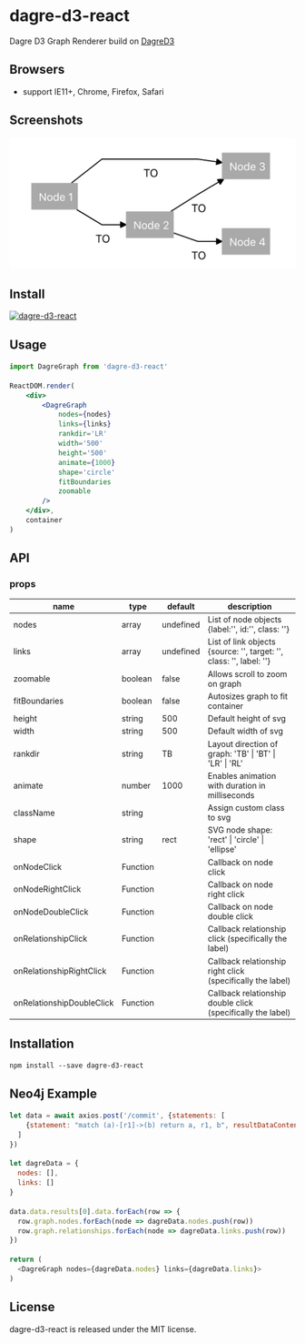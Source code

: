 # dagre-d3-react

Dagre D3 Graph Renderer build on [DagreD3](https://github.com/dagrejs/dagre-d3)

## Browsers

- support IE11+, Chrome, Firefox, Safari

## Screenshots

<img src="./screenshots/example.png" />

## Install

[![dagre-d3-react](https://nodei.co/npm/dagre-d3-react.png)](https://www.npmjs.com/package/dagre-d3-react)

## Usage

```jsx
import DagreGraph from 'dagre-d3-react'

ReactDOM.render(
	<div>
		<DagreGraph
			nodes={nodes}
			links={links}
			rankdir='LR'
			width='500'
			height='500'
			animate={1000}
			shape='circle'
			fitBoundaries
			zoomable
		/>
	</div>,
	container
)
```

## API

### props

<table class="table table-bordered table-striped">
  <thead>
  <tr>
    <th style="width: 100px;">name</th>
    <th style="width: 50px;">type</th>
    <th style="width: 50px;">default</th>
    <th>description</th>
  </tr>
  </thead>
  <tbody>
    <tr>
      <td>nodes</td>
      <td>array</td>
      <td>undefined</td>
      <td>List of node objects {label:'', id:'', class: ''}</td>
    </tr>
    <tr>
      <td>links</td>
      <td>array</td>
      <td>undefined</td>
      <td>List of link objects {source: '', target: '', class: '', label: ''}</td>
    </tr>
    <tr>
      <td>zoomable</td>
      <td>boolean</td>
      <td>false</td>
      <td>Allows scroll to zoom on graph</td>
    </tr>
    <tr>
      <td>fitBoundaries</td>
      <td>boolean</td>
      <td>false</td>
      <td>Autosizes graph to fit container</td>
    </tr>
    <tr>
		  <td>height</td>
		  <td>string</td>
		  <td>500</td>
		  <td>Default height of svg</td>
		</tr>
    <tr>
      <td>width</td>
      <td>string</td>
      <td>500</td>
      <td>Default width of svg</td>
    </tr>
    <tr>
      <td>rankdir</td>
      <td>string</td>
      <td>TB</td>
      <td>Layout direction of graph: 'TB' | 'BT' | 'LR' | 'RL'</td>
    </tr>
    <tr>
      <td>animate</td>
      <td>number</td>
      <td>1000</td>
      <td>Enables animation with duration in milliseconds</td>
    </tr>
    <tr>
      <td>className</td>
      <td>string</td>
      <td></td>
      <td>Assign custom class to svg</td>
    </tr>
    <tr>
      <td>shape</td>
      <td>string</td>
      <td>rect</td>
      <td>SVG node shape: 'rect' | 'circle' | 'ellipse'</td>
    </tr>
    <tr>
      <td>onNodeClick</td>
      <td>Function</td>
      <td></td>
      <td>Callback on node click</td>
    </tr>
    <tr>
      <td>onNodeRightClick</td>
      <td>Function</td>
      <td></td>
      <td>Callback on node right click</td>
    </tr>
    <tr>
      <td>onNodeDoubleClick</td>
      <td>Function</td>
      <td></td>
      <td>Callback on node double click</td>
    </tr>
    <tr>
      <td>onRelationshipClick</td>
      <td>Function</td>
      <td></td>
      <td>Callback relationship click (specifically the label)</td>
    </tr>
    <tr>
      <td>onRelationshipRightClick</td>
      <td>Function</td>
      <td></td>
      <td>Callback relationship right click (specifically the label)</td>
    </tr>
    <tr>
      <td>onRelationshipDoubleClick</td>
      <td>Function</td>
      <td></td>
      <td>Callback relationship double click (specifically the label)</td>
    </tr>
  </tbody>
</table>

## Installation

```
npm install --save dagre-d3-react
```

<!-- ## Development

```
npm install
npm start
``` -->

## Neo4j Example

```javascript
let data = await axios.post('/commit', {statements: [
    {statement: "match (a)-[r1]->(b) return a, r1, b", resultDataContents: ['graph']}
  ]
})

let dagreData = {
  nodes: [],
  links: []
}

data.data.results[0].data.forEach(row => {
  row.graph.nodes.forEach(node => dagreData.nodes.push(row))
  row.graph.relationships.forEach(node => dagreData.links.push(row))
})

return (
  <DagreGraph nodes={dagreData.nodes} links={dagreData.links}>
)
```

## License

dagre-d3-react is released under the MIT license.
